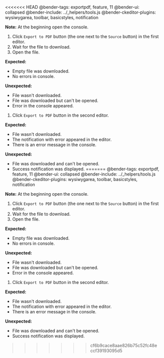 <<<<<<< HEAD
@bender-tags: exportpdf, feature, 11
@bender-ui: collapsed
@bender-include: ../_helpers/tools.js
@bender-ckeditor-plugins: wysiwygarea, toolbar, basicstyles, notification

**Note:** At the beginning open the console.

1. Click `Export to PDF` button (the one next to the `Source` button) in the first editor.
1. Wait for the file to download.
1. Open the file.

  **Expected:**

  * Empty file was downloaded.
  * No errors in console.

  **Unexpected:**

  * File wasn't downloaded.
  * File was downloaded but can't be opened.
  * Error in the console appeared.

1. Click `Export to PDF` button in the second editor.

  **Expected:**

  * File wasn't downloaded.
  * The notification with error appeared in the editor.
  * There is an error message in the console.

  **Unexpected:**

  * File was downloaded and can't be opened.
  * Success notification was displayed.
=======
@bender-tags: exportpdf, feature, 11
@bender-ui: collapsed
@bender-include: ../_helpers/tools.js
@bender-ckeditor-plugins: wysiwygarea, toolbar, basicstyles, notification

**Note:** At the beginning open the console.

1. Click `Export to PDF` button (the one next to the `Source` button) in the first editor.
1. Wait for the file to download.
1. Open the file.

  **Expected:**

  * Empty file was downloaded.
  * No errors in console.

  **Unexpected:**

  * File wasn't downloaded.
  * File was downloaded but can't be opened.
  * Error in the console appeared.

1. Click `Export to PDF` button in the second editor.

  **Expected:**

  * File wasn't downloaded.
  * The notification with error appeared in the editor.
  * There is an error message in the console.

  **Unexpected:**

  * File was downloaded and can't be opened.
  * Success notification was displayed.
>>>>>>> cf6b9cace8aae826b75c52fc48eccf39193095d5

